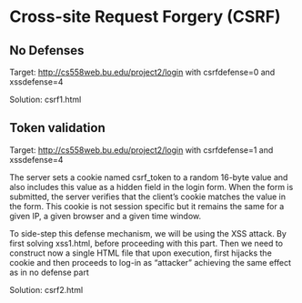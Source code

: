 # Cross-site Request Forgery (CSRF)

## No Defenses
Target: http://cs558web.bu.edu/project2/login with csrfdefense=0 and xssdefense=4

Solution: csrf1.html

## Token validation

Target: http://cs558web.bu.edu/project2/login with csrfdefense=1 and xssdefense=4

The server sets a cookie named csrf_token to a random 16-byte value and also includes this value as a hidden field in the login form. When the form is submitted, the server verifies that the client’s cookie matches the value in the form. This cookie is not session specific but it remains the same for a given IP, a given browser and a given time window.

To side-step this defense mechanism, we will be using the XSS attack. By first solving xss1.html, before proceeding with this part. Then we need to construct now a single HTML file that upon execution, first hijacks the cookie and then proceeds to log-in as “attacker” achieving the same effect as in no defense part

Solution: csrf2.html
